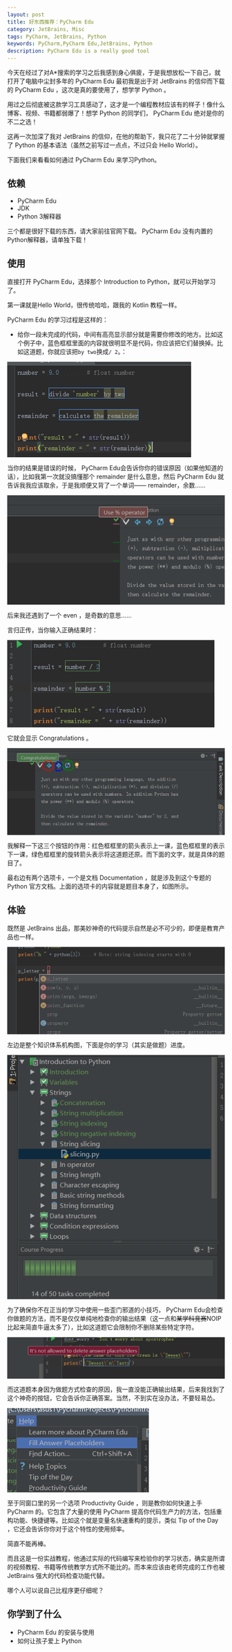 ```yaml
---
layout: post
title: 好东西推荐：PyCharm Edu
category: JetBrains, Misc
tags: PyCharm, JetBrains, Python
keywords: PyCharm,PyCharm Edu,JetBrains, Python
description: PyCharm Edu is a really good tool
---
```


今天在经过了对A*搜索的学习之后我感到身心俱疲，于是我想放松一下自己，就打开了电脑中尘封多年的 PyCharm Edu 最初我是出于对 JetBrains 的信仰而下载的 PyCharm Edu ，这次是真的要使用了，想学学 Python 。

用过之后彻底被这款学习工具感动了，这才是一个编程教材应该有的样子！像什么博客、视频、书籍都弱爆了！想学 Python 的同学们， PyCharm Edu 绝对是你的不二之选！

这再一次加深了我对 JetBrains 的信仰，在他的帮助下，我只花了二十分钟就掌握了 Python 的基本语法（虽然之前写过一点点，不过只会 Hello World）。

下面我们来看看如何通过 PyCharm Edu 来学习Python。

## 依赖

- PyCharm Edu
- JDK
- Python 3解释器

三个都是很好下载的东西，请大家前往官网下载。 PyCharm Edu 没有内置的 Python解释器，请单独下载！

## 使用

直接打开 PyCharm Edu，选择那个 Introduction to Python，就可以开始学习了。

第一课就是Hello World，很传统哈哈，跟我的 Kotlin 教程一样。

PyCharm Edu 的学习过程是这样的：

- 给你一段未完成的代码，中间有高亮显示部分就是需要你修改的地方。比如这个例子中，蓝色框框里面的内容就很明显不是代码，你应该把它们替换掉。比如这道题，你就应该把``` by two ```换成``` / 2 ```。：

<p><img src="/../../../assets/images/pe/2.png" align="center"></p>

当你的结果是错误的时候， PyCharm Edu会告诉你你的错误原因（如果他知道的话），比如我第一次就没搞懂那个 remainder 是什么意思，然后 PyCharm Edu 就告诉我我应该取余，于是我顺便又背了一个单词—— remainder，余数……

<p><img src="/../../../assets/images/pe/4.png" align="center"></p>

后来我还遇到了一个 even ，是奇数的意思……

言归正传，当你输入正确结果时：

<p><img src="/../../../assets/images/pe/3.png" align="center"></p>

它就会显示 Congratulations 。

<p><img src="/../../../assets/images/pe/6.png" align="center"></p>

我解释一下这三个按钮的作用：红色框框里的箭头表示上一课，蓝色框框里的表示下一课，绿色框框里的旋转箭头表示将这道题还原。而下面的文字，就是具体的题目了。

最右边有两个选项卡，一个是文档 Documentation ，就是涉及到这个专题的 Python 官方文档。上面的选项卡的内容就是题目本身了，如图所示。

## 体验

既然是 JetBrains 出品，那美妙神奇的代码提示自然是必不可少的，即便是教育产品也一样。

<p><img src="/../../../assets/images/pe/7.png" align="center"></p>

左边是整个知识体系机构图，下面是你的学习（其实是做题）进度。

<p><img src="/../../../assets/images/pe/8.png" align="center"></p>

为了确保你不在正当的学习中使用一些歪门邪道的小技巧， PyCharm Edu会检查你做题的方法，而不是仅仅单纯地检查你的输出结果（这一点和~~某学科竞赛~~NOIP比起来简直牛逼太多了），比如这道题它会限制你不删除某些特定字符。

<p><img src="/../../../assets/images/pe/9.png" align="center"></p>

而这道题本身因为做题方式检查的原因，我一直没能正确输出结果，后来我找到了这个神奇的按钮，它会告诉你正确答案。当然，不到实在没办法，不要轻易怂。 

<p><img src="/../../../assets/images/pe/5.png" align="center"></p>

至于同窗口里的另一个选项 Productivity Guide ，则是教你如何快速上手 PyCharm 的。它包含了大量的使用 PyCharm 提高你代码生产力的方法，包括重构功能、快捷键等。比如这个就是变量名快速重构的提示，类似 Tip of the Day ，它还会告诉你你对于这个特性的使用频率。

简直不能再棒。

而且这是一份实战教程，他通过实际的代码编写来检验你的学习状态，确实是所谓的视频教程、书籍等传统教学方式所不能比的。而本来应该由老师完成的工作也被 JetBrains 强大的代码检查功能代替。

哪个人可以说自己比程序更仔细呢？

## 你学到了什么

- PyCharm Edu 的安装与使用
- 如何让孩子爱上 Python



